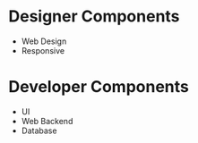 # Designer Components

 * Web Design
 * Responsive
 
# Developer Components

* UI
* Web Backend
* Database


